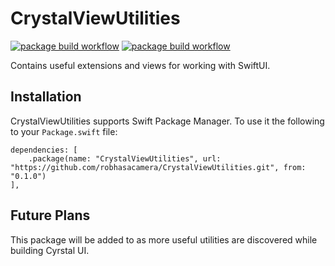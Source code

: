# CrystalViewUtilities

[![package build workflow](https://github.com/robhasacamera/CrystalViewUtilities/actions/workflows/ios-package.yml/badge.svg)](https://github.com/robhasacamera/CrystalViewUtilities/actions/workflows/ios-package.yml)
[![package build workflow](https://github.com/robhasacamera/CrystalViewUtilities/actions/workflows/mac-package.yml/badge.svg)](https://github.com/robhasacamera/CrystalViewUtilities/actions/workflows/mac-package.yml)

Contains useful extensions and views for working with SwiftUI.

## Installation

CrystalViewUtilities supports Swift Package Manager. To use it the following to your `Package.swift` file:

```
dependencies: [
    .package(name: "CrystalViewUtilities", url: "https://github.com/robhasacamera/CrystalViewUtilities.git", from: "0.1.0")
],
```

## Future Plans

This package will be added to as more useful utilities are discovered while building Cyrstal UI.
